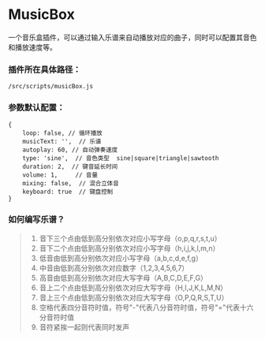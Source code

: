 # MusicBox
一个音乐盒插件，可以通过输入乐谱来自动播放对应的曲子，同时可以配置其音色和播放速度等。

### 插件所在具体路径： 
```
/src/scripts/musicBox.js
```

### 参数默认配置：
```
{
    loop: false, // 循环播放
    musicText: '',  // 乐谱
    autoplay: 60, // 自动弹奏速度
    type: 'sine',  // 音色类型  sine|square|triangle|sawtooth
    duration: 2,  // 键音延长时间
    volume: 1,     // 音量
    mixing: false,  // 混合立体音
    keyboard: true  // 键盘控制
}
```

### 如何编写乐谱？
>1. 音下三个点由低到高分别依次对应小写字母（o,p,q,r,s,t,u）
>2. 音下二个点由低到高分别依次对应小写字母（h,i,j,k,l,m,n）
>3. 低音由低到高分别依次对应小写字母（a,b,c,d,e,f,g）
>4. 中音由低到高分别依次对应数字（1,2,3,4,5,6,7）
>5. 高音由低到高分别依次对应大写字母（A,B,C,D,E,F,G）
>6. 音上二个点由低到高分别依次对应大写字母（H,I,J,K,L,M,N）
>7. 音上三个点由低到高分别依次对应大写字母（O,P,Q,R,S,T,U）
>8. 空格代表四分音符时值，符号"-"代表八分音符时值，符号"="代表十六分音符时值
>9. 音符紧挨一起则代表同时发声
